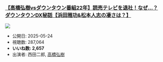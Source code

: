 ### [【高橋弘樹vsダウンタウン番組22年】読売テレビを退社！なぜ…？ダウンタウンDX秘話【浜田雅功&松本人志の凄さは？】](https://www.youtube.com/watch?v=7n-ER_WUK8I)
[![](https://img.youtube.com/vi/7n-ER_WUK8I/sddefault.jpg)](https://www.youtube.com/watch?v=7n-ER_WUK8I)
-   公開日: 2025-05-24
-   視聴数: 287,064
-   **いいね数: 2,657**
-   出演者: 西田二郎, [高橋弘樹](/rehacq_fan/people/高橋弘樹 "wikilink")
